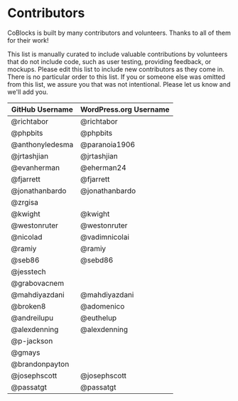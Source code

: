 # Contributors

CoBlocks is built by many contributors and volunteers. Thanks to all of them for their work!

This list is manually curated to include valuable contributions by volunteers that do not include code, such as user testing, providing feedback, or mockups. Please edit this list to include new contributors as they come in. There is no particular order to this list. If you or someone else was omitted from this list, we assure you that was not intentional. Please let us know and we'll add you.

| GitHub Username | WordPress.org Username |
| --------------- | ---------------------- |
| @richtabor      | @richtabor             |
| @phpbits        | @phpbits               |
| @anthonyledesma | @paranoia1906          |
| @jrtashjian     | @jrtashjian            |
| @evanherman     | @eherman24             |
| @fjarrett       | @fjarrett              |
| @jonathanbardo  | @jonathanbardo         |
| @zrgisa         |                        |
| @kwight         | @kwight                |
| @westonruter    | @westonruter           |
| @nicolad        | @vadimnicolai          |
| @ramiy          | @ramiy                 |
| @seb86          | @sebd86                |
| @jesstech       |                        |
| @grabovacnem    |                        |
| @mahdiyazdani   | @mahdiyazdani          |
| @broken8        | @adomenico             |
| @andreilupu     | @euthelup              |
| @alexdenning    | @alexdenning           |
| @p-jackson      |                        |
| @gmays          |                        |
| @brandonpayton  |                        |
| @josephscott    | @josephscott           |
| @passatgt       | @passatgt              |
